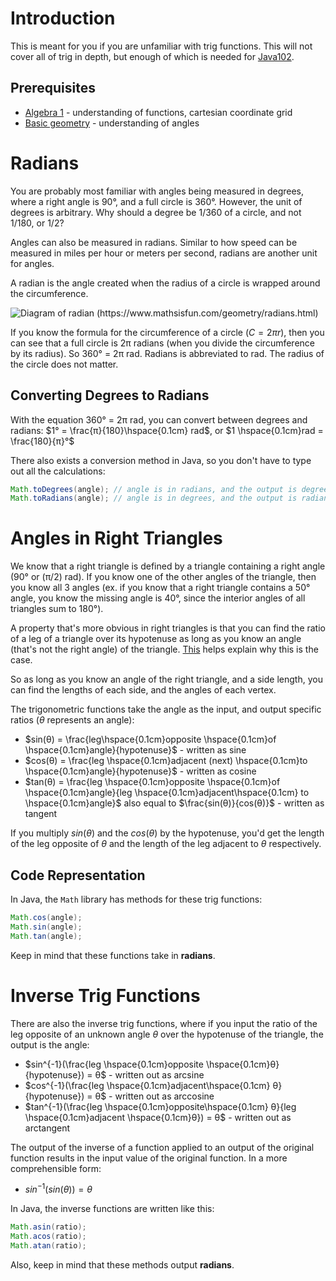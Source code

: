 # Introduction
This is meant for you if you are unfamiliar with trig functions. This will not cover all of trig in depth, but enough of which is needed for [Java102](Java102.md#challenge-rotation). 

## Prerequisites
- [Algebra 1](https://www.khanacademy.org/math/algebra) - understanding of functions, cartesian coordinate grid
- [Basic geometry](https://www.khanacademy.org/math/geometry) - understanding of angles

# Radians
You are probably most familiar with angles being measured in degrees, where a right angle is 90°, and a full circle is 360°.
However, the unit of degrees is arbitrary. Why should a degree be 1/360 of a circle, and not 1/180, or 1/2?

Angles can also be measured in radians. Similar to how speed can be measured in miles per hour or meters per second, radians are another unit for angles.

A radian is the angle created when the radius of a circle is wrapped around the circumference.

![Diagram of radian (https://www.mathsisfun.com/geometry/radians.html)](https://www.mathsisfun.com/geometry/images/radian-circle.svg)

If you know the formula for the circumference of a circle ($C = 2πr$), then you can see that a full circle is 2π radians (when you divide the circumference by its radius). So 360° = 2π rad. Radians is abbreviated to rad. The radius of the circle does not matter. 

## Converting Degrees to Radians
With the equation 360° = 2π rad, you can convert between degrees and radians:
$1° = \frac{π}{180}\hspace{0.1cm} rad$, or $1 \hspace{0.1cm}rad = \frac{180}{π}°$

There also exists a conversion method in Java, so you don't have to type out all the calculations:
```java
Math.toDegrees(angle); // angle is in radians, and the output is degrees
Math.toRadians(angle); // angle is in degrees, and the output is radians
```

# Angles in Right Triangles
We know that a right triangle is defined by a triangle containing a right angle (90° or (π/2) rad). If you know one of the other angles of the triangle, then you know all 3 angles (ex. if you know that a right triangle contains a 50° angle, you know the missing angle is 40°, since the interior angles of all triangles sum to 180°).

A property that's more obvious in right triangles is that you can find the ratio of a leg of a triangle over its hypotenuse as long as you know an angle (that's not the right angle) of the triangle. [This](https://services.math.duke.edu/~rann/labs106.2018pdfs/Lab1.A.Crash.Course.in.Trig.pdf) helps explain why this is the case.

So as long as you know an angle of the right triangle, and a side length, you can find the lengths of each side, and the angles of each vertex.

The trigonometric functions take the angle as the input, and output specific ratios ($θ$ represents an angle):

- $sin(θ) = \frac{leg\hspace{0.1cm}opposite \hspace{0.1cm}of \hspace{0.1cm}angle}{hypotenuse}$ - written as sine
- $cos(θ) = \frac{leg \hspace{0.1cm}adjacent (next) \hspace{0.1cm}to \hspace{0.1cm}angle}{hypotenuse}$ - written as cosine
- $tan(θ) = \frac{leg \hspace{0.1cm}opposite \hspace{0.1cm}of \hspace{0.1cm}angle}{leg \hspace{0.1cm}adjacent\hspace{0.1cm} to \hspace{0.1cm}angle}$ also equal to $\frac{sin(θ)}{cos(θ)}$ - written as tangent

If you multiply $sin(θ)$ and the $cos(θ)$ by the hypotenuse, you'd get the length of the leg opposite of $\theta$ and the length of the leg adjacent to $\theta$ respectively.

## Code Representation
In Java, the `Math` library has methods for these trig functions:

```java
Math.cos(angle);
Math.sin(angle);
Math.tan(angle);
```
Keep in mind that these functions take in **radians**. 
# Inverse Trig Functions
There are also the inverse trig functions, where if you input the ratio of the leg opposite of an unknown angle $θ$ over the hypotenuse of the triangle, the output is the angle:

- $sin^{-1}(\frac{leg \hspace{0.1cm}opposite \hspace{0.1cm}θ}{hypotenuse}) = θ$ - written out as arcsine
- $cos^{-1}(\frac{leg \hspace{0.1cm}adjacent\hspace{0.1cm} θ}{hypotenuse}) = θ$ - written out as arccosine
- $tan^{-1}(\frac{leg \hspace{0.1cm}opposite\hspace{0.1cm} θ}{leg \hspace{0.1cm}adjacent \hspace{0.1cm}θ}) = θ$ - written out as arctangent

The output of the inverse of a function applied to an output of the original function results in the input value of the original function. In a more comprehensible form:

- $sin^{-1}(sin(θ)) = θ$

In Java, the inverse functions are written like this:
```java
Math.asin(ratio);
Math.acos(ratio);
Math.atan(ratio);
```
Also, keep in mind that these methods output **radians**.